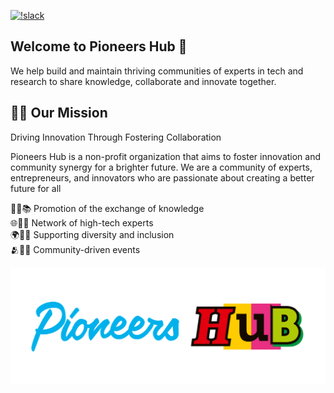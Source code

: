 [![!slack](https://img.shields.io/static/v1?logo=linkedin&label=LinkedIn&message=news&color=lightblue)](https://www.linkedin.com/company/pioneershub/)

## Welcome to Pioneers Hub 👋

We help build and maintain thriving communities of experts in tech and research to share knowledge, collaborate and innovate together.

## 🙋‍♀️ Our Mission
Driving Innovation Through Fostering Collaboration

Pioneers Hub is a non-profit organization that aims to foster innovation and community synergy for a brighter future. We are a community of experts, entrepreneurs, and innovators who are passionate about creating a better future for all

💬🔄📚 Promotion of the exchange of knowledge  
🌐🤖💡 Network of high-tech experts  
🌍🤝🌈 Supporting diversity and inclusion  
🫂🎉📅 Community-driven events  

![Pioneers Hub Logo](images/Pioneers-Hub-Logo-vereinfacht-inline.svg)
